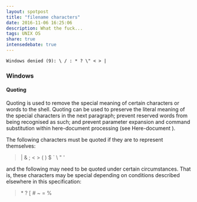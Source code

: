 ```yaml
---
layout: spotpost
title: "filename characters"
date: 2016-11-06 16:25:06
description: What the fuck...
tags: UNIX OS
share: true
intensedebate: true
---
```


```
Windows denied (9): \ / : * ? \" < > |
```

### Windows
#### Quoting

Quoting is used to remove the special meaning of certain characters or words to the shell. Quoting can be used to preserve the literal meaning of the special characters in the next paragraph; prevent reserved words from being recognised as such; and prevent parameter expansion and command substitution within here-document processing (see Here-document ).

The following characters must be quoted if they are to represent themselves:

>|  &  ;  <  >  (  )  $  `  \  "  '     

and the following may need to be quoted under certain circumstances. That is, these characters may be special depending on conditions described elsewhere in this specification:

>\*  ?  [  #  ~  =  %
